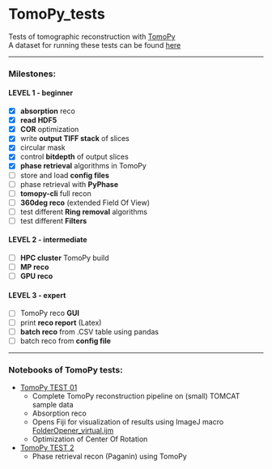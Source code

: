 # TomoPy_tests

Tests of tomographic reconstruction with [TomoPy](https://tomopy.readthedocs.io/en/latest/) <br />
A dataset for running these tests can be found [here](https://sesamejo-my.sharepoint.com/:f:/g/personal/gianluca_iori_sesame_org_jo/Ei7H2BsgcgZMqiMqEzER-5oBoUlZCwY84sKT3D5i1hPc_Q?e=GgsAR6)

---
### Milestones:
#### LEVEL 1 - beginner
- [x] **absorption** reco
- [x] **read HDF5**
- [x] **COR** optimization
- [x] write **output TIFF stack** of slices
- [x] circular mask
- [x] control **bitdepth** of output slices
- [x] **phase retrieval** algorithms in TomoPy
- [ ] store and load **config files**
- [ ] phase retrieval with **PyPhase**
- [ ] **tomopy-cli** full recon
- [ ] **360deg reco** (extended Field Of View)
- [ ] test different **Ring removal** algorithms
- [ ] test different **Filters**
#### LEVEL 2 - intermediate
- [ ] **HPC cluster** TomoPy build
- [ ] **MP reco**
- [ ] **GPU reco**
#### LEVEL 3 - expert
- [ ] TomoPy reco **GUI**
- [ ] print **reco report** (Latex)
- [ ] **batch reco** from .CSV table using pandas
- [ ] batch reco from **config file**
___
### Notebooks of TomoPy tests:
- [TomoPy TEST 01](examples/TomoPy_test01.ipynb)
    - Complete TomoPy reconstruction pipeline on (small) TOMCAT sample data
    - Absorption reco
    - Opens Fiji for visualization of results using ImageJ macro [FolderOpener_virtual.ijm](https://gitlab.com/sesame_beats/imagej_utils/-/blob/master/macros/FolderOpener_virtual.ijm)
    - Optimization of Center Of Rotation
- [TomoPy TEST 2](examples/phase_retrieval/TomoPy_test02_PhaseRetrieval_TomoPy.ipynb)
    - Phase retrieval recon (Paganin) using TomoPy